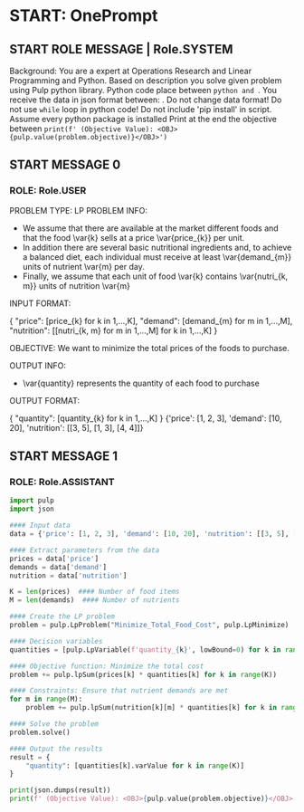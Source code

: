 # START: OnePrompt 
## START ROLE MESSAGE | Role.SYSTEM 
Background: You are a expert at Operations Research and Linear Programming and Python. Based on description you solve given problem using Pulp python library. Python code place between ```python and ```. You receive the data in json format between: <DATA></DATA>. Do not change data format! Do not use `while` loop in python code! Do not include 'pip install' in script. Assume every python package is installed Print at the end the objective between <OBJ></OBJ> `print(f' (Objective Value): <OBJ>{pulp.value(problem.objective)}</OBJ>')`  
## START MESSAGE 0 
### ROLE: Role.USER
<DESCRIPTION>
PROBLEM TYPE: LP
PROBLEM INFO:

- We assume that there are available at the market different foods and that the food \var{k} sells at a price \var{price_{k}} per unit. 
- In addition there are several basic nutritional ingredients and, to achieve a balanced diet, each individual must receive at least \var{demand_{m}} units of nutrient \var{m} per day. 
- Finally, we assume that each unit of food \var{k} contains \var{nutri_{k, m}} units of nutrition \var{m}

INPUT FORMAT:

{
	"price": [price_{k} for k in 1,...,K],
	"demand": [demand_{m} for m in 1,...,M],
	"nutrition": [[nutri_{k, m} for m in 1,...,M] for k in 1,...,K]
}


OBJECTIVE: We want to minimize the total prices of the foods to purchase.

OUTPUT INFO:

- \var{quantity} represents the quantity of each food to purchase

OUTPUT FORMAT:

{
	"quantity": [quantity_{k} for k in 1,...,K]
}
</DESCRIPTION>
<DATA>
{'price': [1, 2, 3], 'demand': [10, 20], 'nutrition': [[3, 5], [1, 3], [4, 4]]}</DATA>


## START MESSAGE 1 
### ROLE: Role.ASSISTANT
```python
import pulp
import json

#### Input data
data = {'price': [1, 2, 3], 'demand': [10, 20], 'nutrition': [[3, 5], [1, 3], [4, 4]]}

#### Extract parameters from the data
prices = data['price']
demands = data['demand']
nutrition = data['nutrition']

K = len(prices)  #### Number of food items
M = len(demands)  #### Number of nutrients

#### Create the LP problem
problem = pulp.LpProblem("Minimize_Total_Food_Cost", pulp.LpMinimize)

#### Decision variables
quantities = [pulp.LpVariable(f'quantity_{k}', lowBound=0) for k in range(K)]

#### Objective function: Minimize the total cost
problem += pulp.lpSum(prices[k] * quantities[k] for k in range(K))

#### Constraints: Ensure that nutrient demands are met
for m in range(M):
    problem += pulp.lpSum(nutrition[k][m] * quantities[k] for k in range(K)) >= demands[m]

#### Solve the problem
problem.solve()

#### Output the results
result = {
    "quantity": [quantities[k].varValue for k in range(K)]
}

print(json.dumps(result))
print(f' (Objective Value): <OBJ>{pulp.value(problem.objective)}</OBJ>')
```

